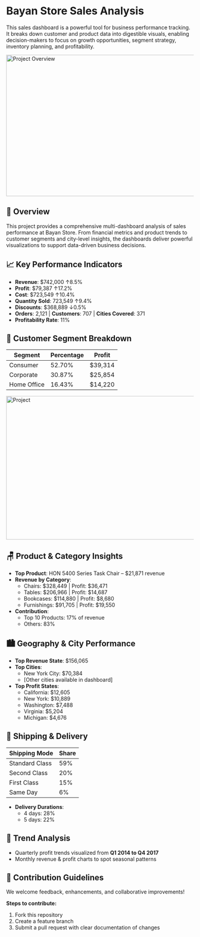 # Bayan Store Sales Analysis
 This sales dashboard is a powerful tool for business performance tracking. It breaks down customer and product data into digestible visuals, enabling decision-makers to focus on growth opportunities, segment strategy, inventory planning, and profitability. 


<img width="812" height="380" alt="Project Overview" src="https://github.com/user-attachments/assets/e8481fc3-8dd6-4087-979e-8e165c8d3fc8" />

## 📝 Overview  
This project provides a comprehensive multi-dashboard analysis of sales performance at Bayan Store. From financial metrics and product trends to customer segments and city-level insights, the dashboards deliver powerful visualizations to support data-driven business decisions.

## 📈 Key Performance Indicators
- **Revenue**: $742,000 ↑8.5%
- **Profit**: $79,387 ↑17.2%
- **Cost**: $723,549 ↑10.4%
- **Quantity Sold**: 723,549 ↑9.4%
- **Discounts**: $368,889 ↓0.5%
- **Orders**: 2,121 | **Customers**: 707 | **Cities Covered**: 371
- **Profitability Rate**: 11%

## 👥 Customer Segment Breakdown
| Segment      | Percentage | Profit     |
|--------------|------------|------------|
| Consumer     | 52.70%     | $39,314   |
| Corporate    | 30.87%     | $25,854   |
| Home Office  | 16.43%     | $14,220   |


<img width="824" height="386" alt="Project" src="https://github.com/user-attachments/assets/ed233ecd-0a56-4e6c-9d08-ff3b67b6da5f" />

## 🪑 Product & Category Insights
- **Top Product**: HON 5400 Series Task Chair – \$21,871 revenue  
- **Revenue by Category**:
  - Chairs: $328,449 | Profit: $36,471
  - Tables: $206,966 | Profit: $14,687
  - Bookcases: $114,880 | Profit: $8,680
  - Furnishings: $91,705 | Profit: $19,550
- **Contribution**:
  - Top 10 Products: 17% of revenue  
  - Others: 83%


## 🏙️ Geography & City Performance
- **Top Revenue State**: $156,065  
- **Top Cities**:
  - New York City: $70,384  
  - [Other cities available in dashboard]
- **Top Profit States**:
  - California: $12,605  
  - New York: $10,889  
  - Washington: $7,488  
  - Virginia: $5,204  
  - Michigan: $4,676


## 🚚 Shipping & Delivery
| Shipping Mode   | Share   |
|------------------|--------|
| Standard Class   | 59%    |
| Second Class     | 20%    |
| First Class      | 15%    |
| Same Day         | 6%     |

- **Delivery Durations**:
  - 4 days: 28%
  - 5 days: 22%


## 📅 Trend Analysis
- Quarterly profit trends visualized from **Q1 2014 to Q4 2017**
- Monthly revenue & profit charts to spot seasonal patterns


## 🤝 Contribution Guidelines

We welcome feedback, enhancements, and collaborative improvements!

**Steps to contribute:**
1. Fork this repository
2. Create a feature branch
3. Submit a pull request with clear documentation of changes


